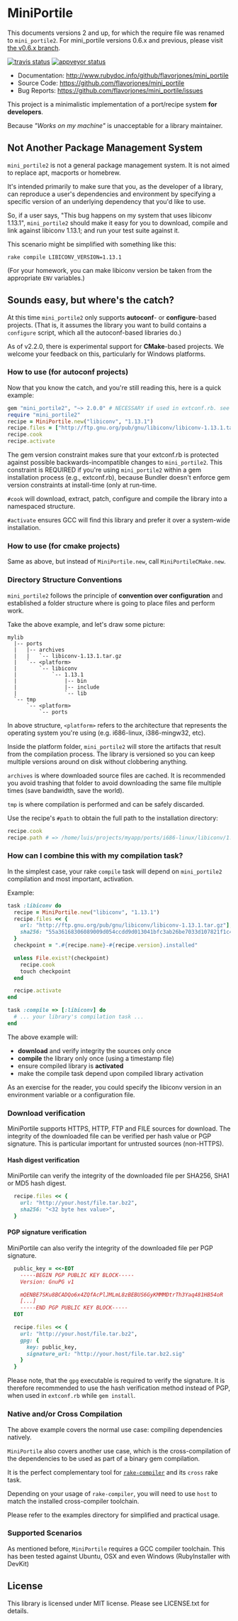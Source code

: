 # MiniPortile

This documents versions 2 and up, for which the require file was
renamed to `mini_portile2`. For mini_portile versions 0.6.x and
previous, please visit
[the v0.6.x branch](https://github.com/flavorjones/mini_portile/tree/v0.6.x).

[![travis status](https://travis-ci.org/flavorjones/mini_portile.svg?branch=master)](https://travis-ci.org/flavorjones/mini_portile?branch=master)
[![appveyor status](https://ci.appveyor.com/api/projects/status/509669xx1qlhqqab/branch/master?svg=true)](https://ci.appveyor.com/project/flavorjones/mini-portile/branch/master)

* Documentation: http://www.rubydoc.info/github/flavorjones/mini_portile
* Source Code: https://github.com/flavorjones/mini_portile
* Bug Reports: https://github.com/flavorjones/mini_portile/issues

This project is a minimalistic implementation of a port/recipe system
**for developers**.

Because _"Works on my machine"_ is unacceptable for a library maintainer.


## Not Another Package Management System

`mini_portile2` is not a general package management system. It is not
aimed to replace apt, macports or homebrew.

It's intended primarily to make sure that you, as the developer of a
library, can reproduce a user's dependencies and environment by
specifying a specific version of an underlying dependency that you'd
like to use.

So, if a user says, "This bug happens on my system that uses libiconv
1.13.1", `mini_portile2` should make it easy for you to download,
compile and link against libiconv 1.13.1; and run your test suite
against it.

This scenario might be simplified with something like this:

```
rake compile LIBICONV_VERSION=1.13.1
```

(For your homework, you can make libiconv version be taken from the
appropriate `ENV` variables.)



## Sounds easy, but where's the catch?

At this time `mini_portile2` only supports **autoconf**- or
**configure**-based projects. (That is, it assumes the library you
want to build contains a `configure` script, which all the
autoconf-based libraries do.)

As of v2.2.0, there is experimental support for **CMake**-based
projects. We welcome your feedback on this, particularly for Windows
platforms.


### How to use (for autoconf projects)

Now that you know the catch, and you're still reading this, here is a
quick example:

```ruby
gem "mini_portile2", "~> 2.0.0" # NECESSARY if used in extconf.rb. see below.
require "mini_portile2"
recipe = MiniPortile.new("libiconv", "1.13.1")
recipe.files = ["http://ftp.gnu.org/pub/gnu/libiconv/libiconv-1.13.1.tar.gz"]
recipe.cook
recipe.activate
```

The gem version constraint makes sure that your extconf.rb is
protected against possible backwards-incompatible changes to
`mini_portile2`. This constraint is REQUIRED if you're using
`mini_portile2` within a gem installation process (e.g., extconf.rb),
because Bundler doesn't enforce gem version constraints at
install-time (only at run-time.

`#cook` will download, extract, patch, configure and compile the
library into a namespaced structure.

`#activate` ensures GCC will find this library and prefer it over a
system-wide installation.


### How to use (for cmake projects)

Same as above, but instead of `MiniPortile.new`, call `MiniPortileCMake.new`.


### Directory Structure Conventions

`mini_portile2` follows the principle of **convention over configuration** and
established a folder structure where is going to place files and perform work.

Take the above example, and let's draw some picture:

```
mylib
  |-- ports
  |   |-- archives
  |   |   `-- libiconv-1.13.1.tar.gz
  |   `-- <platform>
  |       `-- libiconv
  |           `-- 1.13.1
  |               |-- bin
  |               |-- include
  |               `-- lib
  `-- tmp
      `-- <platform>
          `-- ports
```

In above structure, `<platform>` refers to the architecture that
represents the operating system you're using (e.g. i686-linux,
i386-mingw32, etc).

Inside the platform folder, `mini_portile2` will store the artifacts
that result from the compilation process. The library is versioned so
you can keep multiple versions around on disk without clobbering
anything.

`archives` is where downloaded source files are cached. It is
recommended you avoid trashing that folder to avoid downloading the
same file multiple times (save bandwidth, save the world).

`tmp` is where compilation is performed and can be safely discarded.

Use the recipe's `#path` to obtain the full path to the installation
directory:

```ruby
recipe.cook
recipe.path # => /home/luis/projects/myapp/ports/i686-linux/libiconv/1.13.1
```

### How can I combine this with my compilation task?

In the simplest case, your rake `compile` task will depend on
`mini_portile2` compilation and most important, activation.

Example:

```ruby
task :libiconv do
  recipe = MiniPortile.new("libiconv", "1.13.1")
  recipe.files << {
    url: "http://ftp.gnu.org/pub/gnu/libiconv/libiconv-1.13.1.tar.gz"],
    sha256: "55a36168306089009d054ccdd9d013041bfc3ab26be7033d107821f1c4949a49"
  }
  checkpoint = ".#{recipe.name}-#{recipe.version}.installed"

  unless File.exist?(checkpoint)
    recipe.cook
    touch checkpoint
  end

  recipe.activate
end

task :compile => [:libiconv] do
  # ... your library's compilation task ...
end
```

The above example will:

* **download** and verify integrity the sources only once
* **compile** the library only once (using a timestamp file)
* ensure compiled library is **activated**
* make the compile task depend upon compiled library activation

As an exercise for the reader, you could specify the libiconv version
in an environment variable or a configuration file.

### Download verification
MiniPortile supports HTTPS, HTTP, FTP and FILE sources for download.
The integrity of the downloaded file can be verified per hash value or PGP signature.
This is particular important for untrusted sources (non-HTTPS).

#### Hash digest verification
MiniPortile can verify the integrity of the downloaded file per SHA256, SHA1 or MD5 hash digest.

```ruby
  recipe.files << {
    url: "http://your.host/file.tar.bz2",
    sha256: "<32 byte hex value>",
  }
```

#### PGP signature verification
MiniPortile can also verify the integrity of the downloaded file per PGP signature.

```ruby
  public_key = <<-EOT
    -----BEGIN PGP PUBLIC KEY BLOCK-----
    Version: GnuPG v1

    mQENBE7SKu8BCADQo6x4ZQfAcPlJMLmL8zBEBUS6GyKMMMDtrTh3Yaq481HB54oR
    [...]
    -----END PGP PUBLIC KEY BLOCK-----
  EOT

  recipe.files << {
    url: "http://your.host/file.tar.bz2",
    gpg: {
      key: public_key,
      signature_url: "http://your.host/file.tar.bz2.sig"
    }
  }
```

Please note, that the `gpg` executable is required to verify the signature.
It is therefore recommended to use the hash verification method instead of PGP, when used in `extconf.rb` while `gem install`.

### Native and/or Cross Compilation

The above example covers the normal use case: compiling dependencies
natively.

`MiniPortile` also covers another use case, which is the
cross-compilation of the dependencies to be used as part of a binary
gem compilation.

It is the perfect complementary tool for
[`rake-compiler`](https://github.com/rake-compiler/rake-compiler) and
its `cross` rake task.

Depending on your usage of `rake-compiler`, you will need to use
`host` to match the installed cross-compiler toolchain.

Please refer to the examples directory for simplified and practical usage.


### Supported Scenarios

As mentioned before, `MiniPortile` requires a GCC compiler
toolchain. This has been tested against Ubuntu, OSX and even Windows
(RubyInstaller with DevKit)


## License

This library is licensed under MIT license. Please see LICENSE.txt for details.
